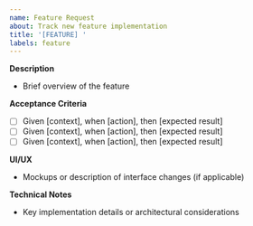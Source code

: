 ```yaml
---
name: Feature Request
about: Track new feature implementation
title: '[FEATURE] '
labels: feature
---
```


**Description**

- Brief overview of the feature

**Acceptance Criteria**

- [ ] Given [context], when [action], then [expected result]
- [ ] Given [context], when [action], then [expected result]
- [ ] Given [context], when [action], then [expected result]

**UI/UX**

- Mockups or description of interface changes (if applicable)

**Technical Notes**

- Key implementation details or architectural considerations
